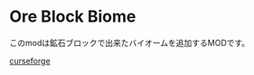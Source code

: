 # Ore Block Biome

このmodは鉱石ブロックで出来たバイオームを追加するMODです。

[curseforge](https://www.curseforge.com/minecraft/mc-mods/ore-block-biome)